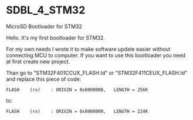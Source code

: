 # SDBL_4_STM32
MicroSD Bootloader for STM32

Hello. It's my first bootloader for STM32.

For my own needs I wrote it to make software update easier without connecting MCU to computer.
If you want to use this bootloader you need at first create new project.

Than go to "STM32F401CCUX_FLASH.ld" or "STM32F411CEUX_FLASH.ld" and replace this piece of code:

    FLASH    (rx)    : ORIGIN = 0x8000000,   LENGTH = 256K
    
to:
    
    FLASH    (rx)    : ORIGIN = 0x8008000,   LENGTH = 224K
